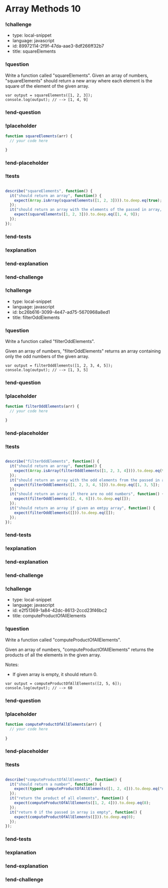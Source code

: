 # Array Methods 10

### !challenge

* type: local-snippet
* language: javascript
* id: 89972114-2f9f-47da-aae3-8df266ff32b7
* title: squareElements

### !question

Write a function called "squareElements".
Given an array of numbers, "squareElements" should return a new array where each element is the square of the element of the given array.
```
var output = squareElements([1, 2, 3]);
console.log(output); // --> [1, 4, 9]
```

### !end-question

### !placeholder

```js
function squareElements(arr) {
  // your code here

}
```

### !end-placeholder

### !tests

```js

describe("squareElements", function() {
  it("should return an array", function() {
    expect(Array.isArray(squareElements([1, 2, 3]))).to.deep.eq(true);
  });
  it("should return an array with the elements of the passed in array, squared", function() {
    expect(squareElements([1, 2, 3])).to.deep.eq([1, 4, 9]);
  });
});


```

### !end-tests

### !explanation

### !end-explanation

### !end-challenge

### !challenge

* type: local-snippet
* language: javascript
* id: bc26b616-3099-4e47-ad75-5670968a8ed1
* title: filterOddElements

### !question

Write a function called "filterOddElements".

Given an array of numbers, "filterOddElements" returns an array containing only the odd numbers of the given array.
```
var output = filterOddElements([1, 2, 3, 4, 5]);
console.log(output); // --> [1, 3, 5]
```

### !end-question

### !placeholder

```js
function filterOddElements(arr) {
  // your code here

}
```

### !end-placeholder

### !tests

```js

describe("filterOddElements", function() {
  it("should return an array", function() {
    expect(Array.isArray(filterOddElements([1, 2, 3, 4]))).to.deep.eq(true);
  });
  it("should return an array with the odd elements from the passed in array", function() {
    expect(filterOddElements([1, 2, 3, 4, 5])).to.deep.eq([1, 3, 5]);
  });
  it("should return an array if there are no odd numbers", function() {
    expect(filterOddElements([2, 4, 6])).to.deep.eq([]);
  });
  it("should return an array if given an emtpy array", function() {
    expect(filterOddElements([])).to.deep.eq([]);
  });
});


```

### !end-tests

### !explanation

### !end-explanation

### !end-challenge

### !challenge

* type: local-snippet
* language: javascript
* id: e2f51369-1a84-42dc-8613-2ccd23f46bc2
* title: computeProductOfAllElements

### !question

Write a function called "computeProductOfAllElements".

Given an array of numbers, "computeProductOfAllElements" returns the products of all the elements in the given array.

Notes:
* If given array is empty, it should return 0.

```
var output = computeProductOfAllElements([2, 5, 6]);
console.log(output); // --> 60
```

### !end-question

### !placeholder

```js
function computeProductOfAllElements(arr) {
  // your code here
  
}
```

### !end-placeholder

### !tests

```js

describe("computeProductOfAllElements", function() {
  it("should return a number", function() {
    expect(typeof computeProductOfAllElements([1, 2, 4])).to.deep.eq("number");
  });
  it("return the product of all elements", function() {
    expect(computeProductOfAllElements([1, 2, 4])).to.deep.eq(8);
  });
  it("return 0 if the passed in array is empty", function() {
    expect(computeProductOfAllElements([])).to.deep.eq(0);
  });
});


```

### !end-tests

### !explanation

### !end-explanation

### !end-challenge
